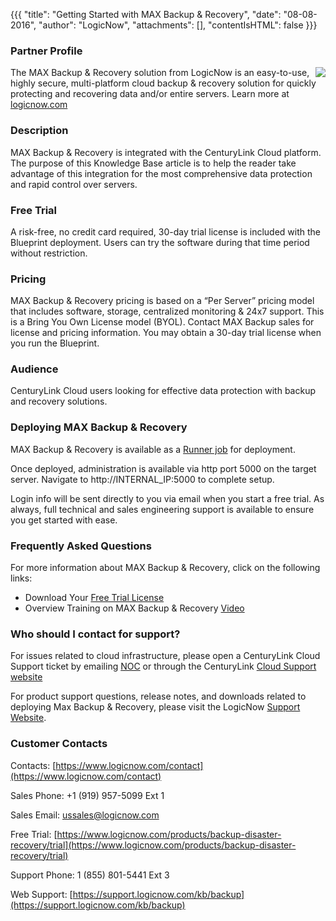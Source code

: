 {{{
  "title": "Getting Started with MAX Backup & Recovery",
  "date": "08-08-2016",
  "author": "LogicNow",
  "attachments": [],
  "contentIsHTML": false
}}}

### Partner Profile

<img src="https://www.logicnow.com/sites/logicnow/files/inline-images/max-backup-disaster-recovery-medium.png" style="border:0;float:right;max-width: 150px;">

The MAX Backup & Recovery solution from LogicNow is an easy-to-use, highly secure, multi-platform cloud backup & recovery solution for quickly protecting and recovering data and/or entire servers. Learn more at [logicnow.com](https://www.logicnow.com/products/backup-disaster-recovery)

### Description

MAX Backup & Recovery is integrated with the CenturyLink Cloud platform. The purpose of this Knowledge Base article is to help the reader take advantage of this integration for the most comprehensive data protection and rapid control over servers.

### Free Trial

A risk-free, no credit card required, 30-day trial license is included with the Blueprint deployment. Users can try the software during that time period without restriction.

### Pricing

MAX Backup & Recovery pricing is based on a “Per Server” pricing model that includes software, storage, centralized monitoring & 24x7 support.  This is a Bring You Own License model (BYOL). Contact MAX Backup sales for license and pricing information. You may obtain a 30-day trial license when you run the Blueprint.

### Audience

CenturyLink Cloud users looking for effective data protection with backup and recovery solutions.

### Deploying MAX Backup & Recovery

MAX Backup & Recovery is available as a [Runner job](https://runner.ctl.io/) for deployment.

Once deployed, administration is available via http port 5000 on the target server. Navigate to http://INTERNAL_IP:5000 to complete setup.

Login info will be sent directly to you via email when you start a free trial. As always, full technical and sales engineering support is available to ensure you get started with ease.

### Frequently Asked Questions

For more information about MAX Backup & Recovery, click on the following links:

- Download Your [Free Trial License](https://www.logicnow.com/products/backup-disaster-recovery/trial)
- Overview Training on MAX Backup & Recovery [Video](https://www.youtube.com/watch?v=It9aJ3nPpH4)

### Who should I contact for support?

For issues related to cloud infrastructure, please open a CenturyLink Cloud Support ticket by emailing [NOC](mailto:help@ctl.io) or through the CenturyLink [Cloud Support website](https://support.ctl.io/hc/en-us/requests/new)

For product support questions, release notes, and downloads related to deploying Max Backup & Recovery, please visit the LogicNow [Support Website](https://support.logicnow.com/kb/backup).

### Customer Contacts

Contacts: [https://www.logicnow.com/contact](https://www.logicnow.com/contact)

Sales Phone: +1 (919) 957-5099 Ext 1

Sales Email: [ussales@logicnow.com](mailto:ussales@logicnow.com)

Free Trial: [https://www.logicnow.com/products/backup-disaster-recovery/trial](https://www.logicnow.com/products/backup-disaster-recovery/trial)

Support Phone: 1 (855) 801-5441 Ext 3

Web Support: [https://support.logicnow.com/kb/backup](https://support.logicnow.com/kb/backup)

[runner-permalink]: https://runner.ctl.io/product/11b02cd1-c098-4727-b29a-c3202f4fb2c9-logicnow
